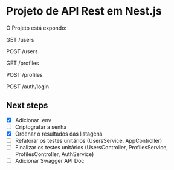 # Projeto de API Rest em Nest.js

O Projeto está expondo:

GET /users

POST /users

GET /profiles

POST /profiles

POST /auth/login

## Next steps

- [x] Adicionar .env
- [ ] Criptografar a senha
- [x] Ordenar o resultados das listagens
- [ ] Refatorar os testes unitários (UsersService, AppController)
- [ ] Finalizar os testes unitários (UsersController, ProfilesService, ProfilesController, AuthService)
- [ ] Adicionar Swagger API Doc 